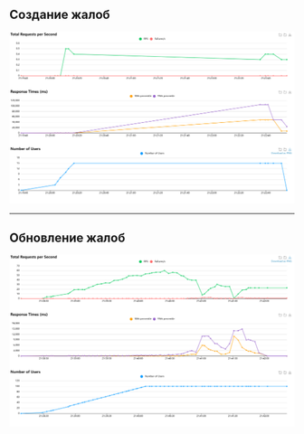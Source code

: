 ## Создание жалоб
<img src="load_tests/creating.png" alt="Creating"/>

---

## Обновление жалоб
<img src="load_tests/updating.png" alt="Updating"/>